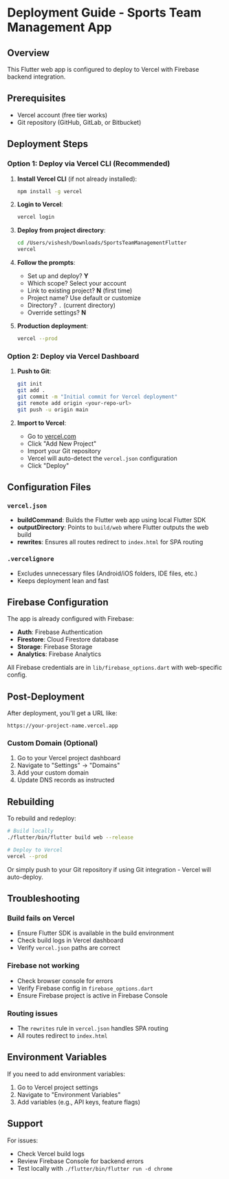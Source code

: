 # Deployment Guide - Sports Team Management App

## Overview
This Flutter web app is configured to deploy to Vercel with Firebase backend integration.

## Prerequisites
- Vercel account (free tier works)
- Git repository (GitHub, GitLab, or Bitbucket)

## Deployment Steps

### Option 1: Deploy via Vercel CLI (Recommended)

1. **Install Vercel CLI** (if not already installed):
   ```bash
   npm install -g vercel
   ```

2. **Login to Vercel**:
   ```bash
   vercel login
   ```

3. **Deploy from project directory**:
   ```bash
   cd /Users/vishesh/Downloads/SportsTeamManagementFlutter
   vercel
   ```

4. **Follow the prompts**:
   - Set up and deploy? **Y**
   - Which scope? Select your account
   - Link to existing project? **N** (first time)
   - Project name? Use default or customize
   - Directory? `.` (current directory)
   - Override settings? **N**

5. **Production deployment**:
   ```bash
   vercel --prod
   ```

### Option 2: Deploy via Vercel Dashboard

1. **Push to Git**:
   ```bash
   git init
   git add .
   git commit -m "Initial commit for Vercel deployment"
   git remote add origin <your-repo-url>
   git push -u origin main
   ```

2. **Import to Vercel**:
   - Go to [vercel.com](https://vercel.com)
   - Click "Add New Project"
   - Import your Git repository
   - Vercel will auto-detect the `vercel.json` configuration
   - Click "Deploy"

## Configuration Files

### `vercel.json`
- **buildCommand**: Builds the Flutter web app using local Flutter SDK
- **outputDirectory**: Points to `build/web` where Flutter outputs the web build
- **rewrites**: Ensures all routes redirect to `index.html` for SPA routing

### `.vercelignore`
- Excludes unnecessary files (Android/iOS folders, IDE files, etc.)
- Keeps deployment lean and fast

## Firebase Configuration

The app is already configured with Firebase:
- **Auth**: Firebase Authentication
- **Firestore**: Cloud Firestore database
- **Storage**: Firebase Storage
- **Analytics**: Firebase Analytics

All Firebase credentials are in `lib/firebase_options.dart` with web-specific config.

## Post-Deployment

After deployment, you'll get a URL like:
```
https://your-project-name.vercel.app
```

### Custom Domain (Optional)
1. Go to your Vercel project dashboard
2. Navigate to "Settings" → "Domains"
3. Add your custom domain
4. Update DNS records as instructed

## Rebuilding

To rebuild and redeploy:

```bash
# Build locally
./flutter/bin/flutter build web --release

# Deploy to Vercel
vercel --prod
```

Or simply push to your Git repository if using Git integration - Vercel will auto-deploy.

## Troubleshooting

### Build fails on Vercel
- Ensure Flutter SDK is available in the build environment
- Check build logs in Vercel dashboard
- Verify `vercel.json` paths are correct

### Firebase not working
- Check browser console for errors
- Verify Firebase config in `firebase_options.dart`
- Ensure Firebase project is active in Firebase Console

### Routing issues
- The `rewrites` rule in `vercel.json` handles SPA routing
- All routes redirect to `index.html`

## Environment Variables

If you need to add environment variables:
1. Go to Vercel project settings
2. Navigate to "Environment Variables"
3. Add variables (e.g., API keys, feature flags)

## Support

For issues:
- Check Vercel build logs
- Review Firebase Console for backend errors
- Test locally with `./flutter/bin/flutter run -d chrome`
